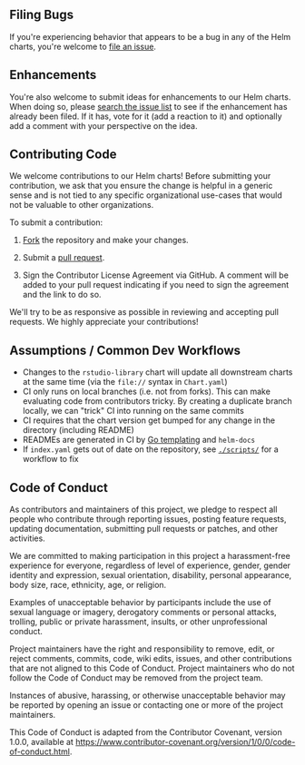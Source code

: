 ## Filing Bugs

If you're experiencing behavior that appears to be a bug in any of the Helm charts, you're welcome to [file an issue](https://github.com/rstudio/helm/issues/new). 

## Enhancements

You're also welcome to submit ideas for enhancements to our Helm charts. When doing so, please [search the issue list](https://github.com/rstudio/helm/issues) to see if the enhancement has already been filed. If it has, vote for it (add a reaction to it) and optionally add a comment with your perspective on the idea. 

## Contributing Code

We welcome contributions to our Helm charts! Before submitting your contribution, we ask that you ensure the change is helpful in a generic sense and is not tied to any specific organizational use-cases that would not be valuable to other organizations.

To submit a contribution:

1. [Fork](https://github.com/rstudio/helm/fork) the repository and make your changes.

2. Submit a [pull request](https://help.github.com/articles/using-pull-requests).

3. Sign the Contributor License Agreement via GitHub. A comment will be added to your pull request indicating if you need to sign the agreement and the link to do so.

We'll try to be as responsive as possible in reviewing and accepting pull requests. We highly appreciate your contributions!

## Assumptions / Common Dev Workflows

- Changes to the `rstudio-library` chart will update all downstream charts at
  the same time (via the `file://` syntax in `Chart.yaml`)
- CI only runs on local branches (i.e. not from forks). This can make
  evaluating code from contributors tricky. By creating a duplicate branch
  locally, we can "trick" CI into running on the same commits
- CI requires that the chart version get bumped for any change in the directory
  (including README)
- READMEs are generated in CI by [Go templating](./charts/_templates.gotmpl)
  and `helm-docs`
- If `index.yaml` gets out of date on the repository, see
  [`./scripts/`](./scripts) for a workflow to fix

## Code of Conduct

As contributors and maintainers of this project, we pledge to respect all people who contribute through reporting issues, posting feature requests, updating documentation, submitting pull requests or patches, and other activities.

We are committed to making participation in this project a harassment-free experience for everyone, regardless of level of experience, gender, gender identity and expression, sexual orientation, disability, personal appearance, body size, race, ethnicity, age, or religion.

Examples of unacceptable behavior by participants include the use of sexual language or imagery, derogatory comments or personal attacks, trolling, public or private harassment, insults, or other unprofessional conduct.

Project maintainers have the right and responsibility to remove, edit, or reject comments, commits, code, wiki edits, issues, and other contributions that are not aligned to this Code of Conduct. Project maintainers who do not follow the Code of Conduct may be removed from the project team.

Instances of abusive, harassing, or otherwise unacceptable behavior may be reported by opening an issue or contacting one or more of the project maintainers.

This Code of Conduct is adapted from the Contributor Covenant, version 1.0.0, available at <https://www.contributor-covenant.org/version/1/0/0/code-of-conduct.html>.
